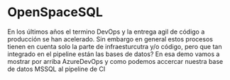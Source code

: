 # OpenSpaceSQL
En los últimos años el termino DevOps y la entrega agil de código a producción se han acelerado. Sin embargo en general estos procesos tienen en cuenta solo la parte de infraesturcutra y/o código, pero que tan integrado en el pipeline están las bases de datos? En esa demo vamos a mostrar por arriba AzureDevOps y como podemos accercar nuestra base de datos MSSQL al pipeline de CI
